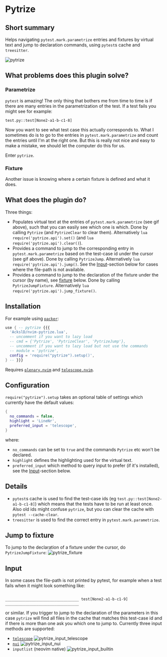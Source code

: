 # Pytrize

## Short summary
Helps navigating `pytest.mark.parametrize` entries and fixtures by virtual text and jump to declaration commands, using `pytest`s cache and `treesitter`.

![pytrize](https://user-images.githubusercontent.com/23341710/143510539-c025925c-0e4c-4990-83ab-1c0da076c0f8.gif)

## What problems does this plugin solve?
### Parametrize
`pytest` is amazing! The only thing that bothers me from time to time is if there are many entries in the parametrization of the test.
If a test fails you might see for example:
```
test.py::test[None2-a1-b-c1-8]
```
Now you want to see what test case this actually corresponds to.
What I sometimes do is to go to the entries in `pytest.mark.parametrize` and count the entries until I'm at the right one.
But this is really not nice and easy to make a mistake, we should let the computer do this for us.

Enter `pytrize`.

### Fixture
Another issue is knowing where a certain fixture is defined and what it does.

## What does the plugin do?
Three things:
* Populates virtual text at the entries of `pytest.mark.parametrize` (see gif above), such that you can easily see which one is which.
  Done by calling `Pytrize` (and `PytrizeClear` to clear them).
  Alternatively `lua require('pytrize.api').set()` (and `lua require('pytrize.api').clear()`).
* Provides a command to jump to the corresponding entry in `pytest.mark.parametrize` based on the test-case id under the cursor (see gif above).
  Done by calling `PytrizeJump`.
  Alternatively `lua require('pytrize.api').jump()`.
  See the [Input](#input)-section below for cases where the file-path is not available.
* Provides a command to jump to the declaration of the fixture under the cursor (by name), see [fixture](#jump-to-fixture) below.
  Done by calling `PytrizeJumpFixture`.
  Alternatively `lua require('pytrize.api').jump_fixture()`.

## Installation
For example using [`packer`](https://github.com/wbthomason/packer.nvim):
```lua
use { -- pytrize {{{
  'AckslD/nvim-pytrize.lua',
  -- uncomment if you want to lazy load
  -- cmd = {'Pytrize', 'PytrizeClear', 'PytrizeJump'},
  -- uncomment if you want to lazy load but not use the commands
  -- module = 'pytrize',
  config = 'require("pytrize").setup()',
} -- }}}
```
Requires [`plenary.nvim`](https://github.com/nvim-lua/plenary.nvim) and [`telescope.nvim`](https://github.com/nvim-telescope/telescope.nvim).

## Configuration
`require("pytrize").setup` takes an optional table of settings which currently have the default values:
```lua
{
  no_commands = false,
  highlight = 'LineNr',
  preferred_input = 'telescope',
}
```
where:
* `no_commands` can be set to `true` and the commands `Pytrize` etc won't be declared.
* `highlight` defines the highlighting used for the virtual text.
* `preferred_input` which method to query input to prefer (if it's installed), see the [Input](#input)-section below.

## Details
* `pytest`s cache is used to find the test-case ids (eg `test.py::test[None2-a1-b-c1-8]`) which means that the tests have to be run at least once.
  Also old ids might confuse `pytrize`, but you can clear the cache with `pytest --cache-clear`.
* `treesitter` is used to find the correct entry in `pytest.mark.parametrize`.

## Jump to fixture
To jump to the declaration of a fixture under the cursor, do `PytrizeJumpFixture`:
![pytrize_fixture](https://user-images.githubusercontent.com/23341710/145707800-dcd49ae2-8fb1-46cc-8895-ed78ee5365b9.gif)

## Input
In some cases the file-path is not printed by pytest, for example when a test fails when it might look something like:
```

_________________________________ test[None2-a1-b-c1-9] _________________________________
```
or similar.
If you trigger to jump to the declaration of the parameters in this case `pytrize` will find all files in the cache that matches this test-case id and if there is more than one ask you which one to jump to.
Currently three input methods are supported:
* [`telescope`](https://github.com/nvim-telescope/telescope.nvim)
  ![pytrize_input_telescope](https://user-images.githubusercontent.com/23341710/145381466-42152977-f412-425d-9ddb-cc0c4dfde4fb.gif)
* [`nui`](https://github.com/MunifTanjim/nui.nvim)
  ![pytrize_input_nui](https://user-images.githubusercontent.com/23341710/145381492-5e5abec0-c8c5-468c-90ee-b854e9d57146.gif)
* `inputlist` (neovim native)
  ![pytrize_input_builtin](https://user-images.githubusercontent.com/23341710/145381515-4afb6d1b-e6f5-4c55-bfc8-99d086f0f3b2.gif)
